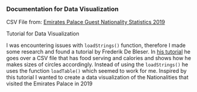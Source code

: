 ### Documentation for Data Visualization

CSV File from:
[Emirates Palace Guest Nationality Statistics 2019](https://addata.gov.ae/dataset/emirates-palace-guest-nationality-statistics/resource/f18b077f-1b5f-409a-93c8-e32ddc8fd083#{view-graph:{graphOptions:{hooks:{processOffset:{},bindEvents:{}}}},graphOptions:{hooks:{processOffset:{},bindEvents:{}}}})


Tutorial for Data Visualization


I was encountering issues with `loadStrings()` function, therefore I made some research and found a tutorial by Frederik De Bleser. In [his tutorial](https://www.youtube.com/watch?v=hokTcLVtZs8) he goes over a CSV file that has food serving and calories and shows how he makes sizes of circles accordingly. Instead of using the `loadStrings()` he uses the function `loadTable()` which seemed to work for me. Inspired by this tutorial I wanted to create a data visualization of the Nationalities that visited the Emirates Palace in 2019
